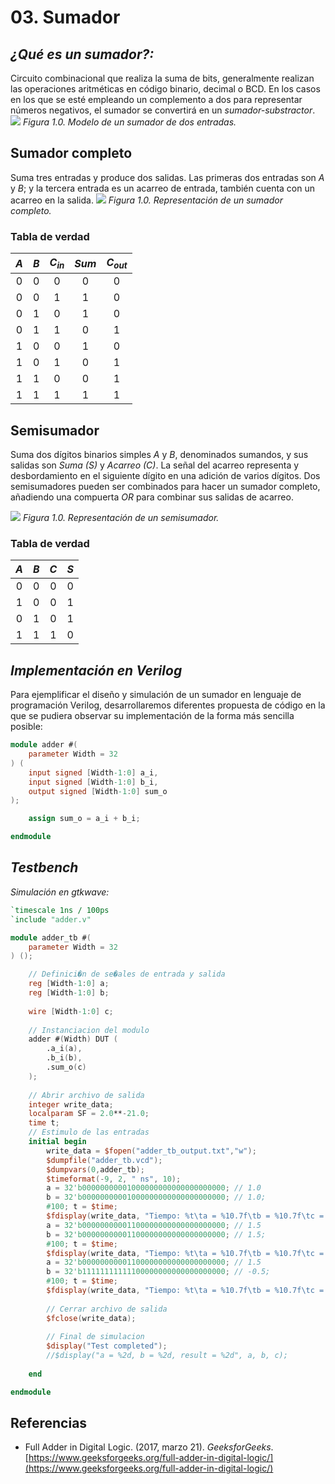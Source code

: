 # 03. Sumador

## _¿Qué es un **sumador**?:_

Circuito combinacional que realiza la suma de bits, generalmente realizan las operaciones aritméticas en código binario, decimal o BCD. En los casos en los que se esté empleando un complemento a dos para representar números negativos, el sumador se convertirá en un _sumador-substractor_. 
![](https://lc.fie.umich.mx/~jfelix/LabDigI/Practicas/P8/Lab_Digital%20I-8_html_5088b93f.png)
_Figura 1.0. Modelo de un sumador de dos entradas._

## Sumador completo
Suma tres entradas y produce dos salidas. Las primeras dos entradas son _A_ y _B_; y la tercera entrada es un acarreo de entrada, también cuenta con un acarreo en la salida. 
![](https://media.geeksforgeeks.org/wp-content/uploads/1-77.png)
_Figura 1.0. Representación de un sumador completo._

### Tabla de verdad

|$A$|$B$|$C_{in}$|$Sum$|$C_{out}$|
|:-:|:-:|:-:|:-:|:-:|
|0|0|0|0|0|
|0|0|1|1|0|
|0|1|0|1|0|
|0|1|1|0|1|
|1|0|0|1|0|
|1|0|1|0|1|
|1|1|0|0|1|
|1|1|1|1|1|

## Semisumador
Suma dos dígitos binarios simples _A_ y _B_, denominados sumandos, y sus salidas son _Suma (S)_ y _Acarreo (C)_. La señal del acarreo representa y desbordamiento en el siguiente dígito en una adición de varios dígitos. 
Dos semisumadores pueden ser combinados para hacer un sumador completo, añadiendo una compuerta _OR_ para combinar sus salidas de acarreo. 

![](https://upload.wikimedia.org/wikipedia/commons/d/d9/Half_Adder.svg)
_Figura 1.0. Representación de un semisumador._

### Tabla de verdad

|$A$|$B$|$C$|$S$|
|:-:|:-:|:-:|:-:|
|0|0|0|0|
|1|0|0|1|
|0|1|0|1|
|1|1|1|0|

## _Implementación en Verilog_
Para ejemplificar el diseño y simulación de un sumador en lenguaje de programación Verilog, desarrollaremos diferentes propuesta de código en la que se pudiera observar su implementación de la forma más sencilla posible:

```verilog
module adder #(
	parameter Width = 32
) (
	input signed [Width-1:0] a_i,
	input signed [Width-1:0] b_i,
	output signed [Width-1:0] sum_o
);

	assign sum_o = a_i + b_i;

endmodule
```

## _Testbench_

_Simulación en gtkwave:_
```verilog
`timescale 1ns / 100ps
`include "adder.v"

module adder_tb #(
	parameter Width = 32
) ();

	// Definici�n de se�ales de entrada y salida
	reg [Width-1:0] a;
	reg [Width-1:0] b;
	
	wire [Width-1:0] c;
	
	// Instanciacion del modulo
	adder #(Width) DUT (
		.a_i(a),
		.b_i(b),
		.sum_o(c)
	);
	
	// Abrir archivo de salida
	integer write_data;
	localparam SF = 2.0**-21.0;
	time t;
	// Estimulo de las entradas
	initial begin
		write_data = $fopen("adder_tb_output.txt","w");
		$dumpfile("adder_tb.vcd");
		$dumpvars(0,adder_tb);
		$timeformat(-9, 2, " ns", 10);
		a = 32'b00000000001000000000000000000000; // 1.0
		b = 32'b00000000001000000000000000000000; // 1.0;
		#100; t = $time;
		$fdisplay(write_data, "Tiempo: %t\ta = %10.7f\tb = %10.7f\tc = %10.7f",t,$itor(a)*SF,$itor(b)*SF,$itor(c)*SF);
		a = 32'b00000000001100000000000000000000; // 1.5
		b = 32'b00000000001100000000000000000000; // 1.5;
		#100; t = $time;
		$fdisplay(write_data, "Tiempo: %t\ta = %10.7f\tb = %10.7f\tc = %10.7f",t,$itor(a)*SF,$itor(b)*SF,$itor(c)*SF);
		a = 32'b00000000001100000000000000000000; // 1.5
		b = 32'b11111111111100000000000000000000; // -0.5;
		#100; t = $time;
		$fdisplay(write_data, "Tiempo: %t\ta = %10.7f\tb = %10.7f\tc = %10.7f",t,$itor(a)*SF,$itor(b)*SF,$itor(c)*SF);
		
		// Cerrar archivo de salida
		$fclose(write_data);
		
		// Final de simulacion
		$display("Test completed");
		//$display("a = %2d, b = %2d, result = %2d", a, b, c);
	
	end

endmodule
```

## Referencias
+ Full Adder in Digital Logic. (2017, marzo 21). _GeeksforGeeks_. [https://www.geeksforgeeks.org/full-adder-in-digital-logic/](https://www.geeksforgeeks.org/full-adder-in-digital-logic/)
